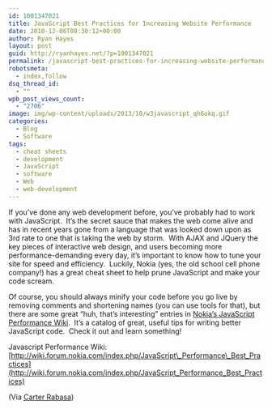 ```yaml
---
id: 1001347021
title: JavaScript Best Practices for Increasing Website Performance
date: 2010-12-06T08:30:12+00:00
author: Ryan Hayes
layout: post
guid: http://ryanhayes.net/?p=1001347021
permalink: /javascript-best-practices-for-increasing-website-performance-speed-caching/
robotsmeta:
  - index,follow
dsq_thread_id:
  - ""
wpb_post_views_count:
  - "2706"
image: img/wp-content/uploads/2013/10/w3javascript_qh6okq.gif
categories:
  - Blog
  - Software
tags:
  - cheat sheets
  - development
  - JavaScript
  - software
  - Web
  - web-development
---
```

If you&#8217;ve done any web development before, you&#8217;ve probably had to work with JavaScript.  It&#8217;s the secret sauce that makes the web come alive and has in recent years gone from a language that was looked down upon as 3rd rate to one that is taking the web by storm.  With AJAX and JQuery the key pieces of interactive web design, and users becoming more performance-demanding every day, it&#8217;s important to know how to tune your site for speed and efficiency.  Luckily, Nokia (yes, the old school cell phone company!) has a great cheat sheet to help prune JavaScript and make your code scream.<!--more-->

Of course, you should always minify your code before you go live by removing comments and shortening names (you can use tools for that), but there are some great &#8220;huh, that&#8217;s interesting&#8221; entries in [Nokia&#8217;s JavaScript Performance Wiki](http://wiki.forum.nokia.com/index.php/JavaScript_Performance_Best_Practices "JavaScript Performance Wiki").  It&#8217;s a catalog of great, useful tips for writing better JavaScript code.  Check it out and learn something!

Javascript Performance Wiki: [http://wiki.forum.nokia.com/index.php/JavaScript\_Performance\_Best_Practices](http://wiki.forum.nokia.com/index.php/JavaScript_Performance_Best_Practices)

(Via [Carter Rabasa](http://twitter.com/#!/carterrabasa))